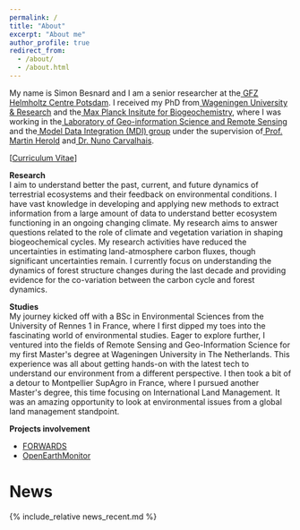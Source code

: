 ```yaml
---
permalink: /
title: "About"
excerpt: "About me"
author_profile: true
redirect_from: 
  - /about/
  - /about.html
---
```


My name is Simon Besnard and I am a senior researcher at the[  GFZ Helmholtz Centre Potsdam](https://www.gfz-potsdam.de/sektion/fernerkundung-und-geoinformatik/themen/global-land-monitoring).
I received my PhD from[  Wageningen University & Research](https://www.wur.nl/en/wageningen-university.html) and the[  Max Planck Insitute for Biogeochemistry](https://www.bgc-jena.mpg.de/en), where I was working in the[  Laboratory of Geo-information Science and Remote Sensing](https://www.wur.nl/en/research-results/chair-groups/environmental-sciences/laboratory-of-geo-information-science-and-remote-sensing.htm) and the[  Model Data Integration (MDI) group](https://www.bgc-jena.mpg.de/en/bgi/mdi) under the supervision of[  Prof. Martin Herold](https://www.gfz-potsdam.de/en/staff/martin.herold/sec14) and[  Dr. Nuno Carvalhais](https://scholar.google.com/citations?user=7ZVPwSIAAAAJ&hl=en).

[[Curriculum Vitae](../files/CV_BesnardS.pdf)]

**Research**\
I aim to understand better the past, current, and future dynamics of terrestrial ecosystems and their feedback on environmental conditions. I have vast knowledge in developing and applying new methods to extract information from a large amount of data to understand better ecosystem functioning in an ongoing changing climate. My research aims to answer questions related to the role of climate and vegetation variation in shaping biogeochemical cycles. My research activities have reduced the uncertainties in estimating land-atmosphere carbon fluxes, though significant uncertainties remain. I currently focus on understanding the dynamics of forest structure changes during the last decade and providing evidence for the co-variation between the carbon cycle and forest dynamics. 

**Studies**\
My journey kicked off with a BSc in Environmental Sciences from the University of Rennes 1 in France, where I first dipped my toes into the fascinating world of environmental studies. Eager to explore further, I ventured into the fields of Remote Sensing and Geo-Information Science for my first Master's degree at Wageningen University in The Netherlands. This experience was all about getting hands-on with the latest tech to understand our environment from a different perspective. I then took a bit of a detour to Montpellier SupAgro in France, where I pursued another Master's degree, this time focusing on International Land Management. It was an amazing opportunity to look at environmental issues from a global land management standpoint.
 
**Projects involvement**
- [FORWARDS](https://forwards-project.eu/)
- [OpenEarthMonitor](https://earthmonitor.org/)

News
======
{% include_relative news_recent.md %}


